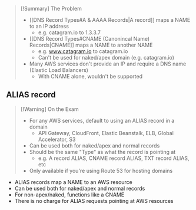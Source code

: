 >[!Summary] The Problem
> - [[DNS Record Types#A & AAAA Records|A record]] maps a NAME to an IP address
> 	- e.g. catagram.io to 1.3.3.7
> - [[DNS Record Types#CNAME (Canonincal Name) Records|CNAME]] maps a NAME to another NAME
> 	- e.g. www.catagram.io to catagram.io
> 	- Can't be used for naked/apex domain (e.g. catagram.io)
> - Many AWS services don't provide an IP and require a DNS name (Elastic Load Balancers)
> 	- With CNAME alone, wouldn't be supported

## ALIAS record

>[!Warning] On the Exam
> - For any AWS services, default to using an ALIAS record in a domain
> 	- API Gateway, CloudFront, Elastic Beanstalk, ELB, Global Accelerator, S3
> - Can be used both for naked/apex and normal records
> - Should be the same "Type" as what the record is pointing at
> 	- e.g. A record ALIAS, CNAME record ALIAS, TXT record ALIAS, etc
> - Only available if you're using Route 53 for hosting domains

- ALIAS records map a NAME to an AWS resource
- Can be used both for naked/apex and normal records
- For non-apex/naked, functions like a CNAME
- There is no charge for ALIAS requests pointing at AWS resources